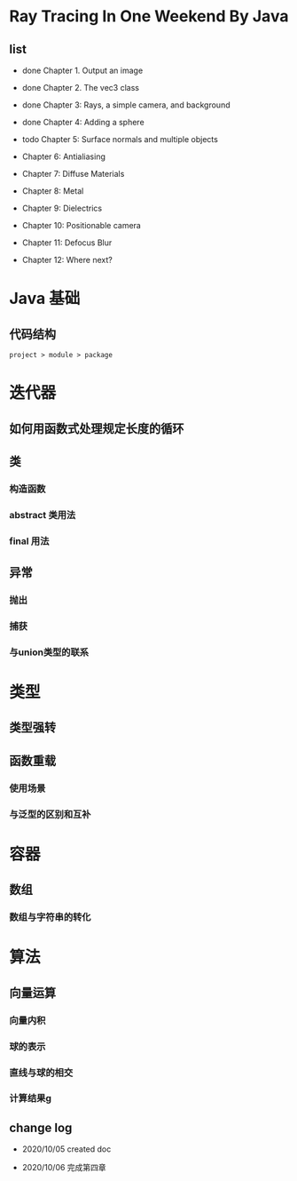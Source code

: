 # Ray Tracing In One Weekend By Java

## list

- done Chapter 1. Output an image

- done Chapter 2. The vec3 class

- done Chapter 3: Rays, a simple camera, and background

- done Chapter 4: Adding a sphere 

- todo Chapter 5: Surface normals and multiple objects

- Chapter 6: Antialiasing

- Chapter 7: Diffuse Materials

- Chapter 8: Metal

- Chapter 9: Dielectrics

- Chapter 10: Positionable camera

- Chapter 11: Defocus Blur

- Chapter 12: Where next?

# Java 基础

## 代码结构

`project > module > package`

# 迭代器

## 如何用函数式处理规定长度的循环

## 类

### 构造函数

### abstract 类用法

### final 用法

## 异常

### 抛出

### 捕获

### 与union类型的联系

# 类型

## 类型强转

## 函数重载

### 使用场景

### 与泛型的区别和互补

# 容器

## 数组

### 数组与字符串的转化

# 算法

## 向量运算

### 向量内积

### 球的表示

### 直线与球的相交

### 计算结果g

## change log

- 2020/10/05 created doc

- 2020/10/06 完成第四章
 